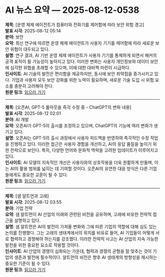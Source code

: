 # AI 뉴스 요약 — 2025-08-12-0538

**제목**: [운영 체제 에이전트가 컴퓨터와 전화기를 제어함에 따라 보안 위험 경고]  
**발표 시각**: 2025-08-12 05:14  
**분야**: 보안  
**요약**: 최신 연구에 따르면 운영 체제 에이전트가 사용자 기기를 제어함에 따라 새로운 보안 위험이 대두되고 있다.  
**설명**: 연구 결과, AI 기반 운영 체제 에이전트가 사용자 기기를 통제하게 되면서 해커의 공격 표적이 될 가능성이 높아지고 있다. 이러한 변화는 사용자 개인정보와 데이터 보안에 심각한 위협을 초래할 수 있으며, 이에 대한 대비책 마련이 시급하다.  
**인사이트**: AI 기술의 발전은 편리함을 제공하지만, 동시에 보안 취약점을 증가시키고 있다. 기업과 사용자 모두 보안 강화를 위한 노력이 필요하며, 새로운 기술 도입 시 위험 요소를 충분히 고려해야 한다.  
**원문 링크**: [읽으러 가기](https://venturebeat.com/ai/study-warns-of-security-risks-as-os-agents-gain-control-of-computers-and-phones/)

---

**제목**: [오픈AI, GPT-5 롤아웃을 즉각 수정 중 - ChatGPT의 변화 내용]  
**발표 시각**: 2025-08-12 02:01  
**분야**: AI 개발  
**요약**: 오픈AI가 GPT-5의 출시를 조정하고 있으며, ChatGPT의 기능에 여러 변화가 생기고 있다.  
**설명**: 오픈AI는 GPT-5의 출시 과정에서 사용자 피드백을 반영하여 즉각적인 수정 작업을 진행하고 있다. 이러한 접근은 사용자 경험을 개선하고, AI의 응답 품질을 높이기 위한 전략으로 보인다. 특히, 다양한 언어와 문화적 맥락을 고려한 업데이트가 이루어지고 있다.  
**인사이트**: AI 모델의 지속적인 개선은 사용자와의 상호작용을 더욱 원활하게 만들며, 이는 AI의 활용 범위를 넓히는 데 기여할 것이다. 오픈AI의 유연한 대응 방식은 다른 기업들에게도 중요한 교훈이 될 수 있다.  
**원문 링크**: [읽으러 가기](https://venturebeat.com/ai/openai-is-editing-its-gpt-5-rollout-on-the-fly-heres-whats-changing-in-chatgpt/)

---

**제목**: [샘 알트먼과 고래]  
**발표 시각**: 2025-08-12 03:55  
**분야**: 기업 전략  
**요약**: 샘 알트먼이 AI 산업의 미래와 관련된 비전을 공유하며, 고래에 비유한 전략적 접근을 설명하고 있다.  
**설명**: 샘 알트먼은 AI의 발전이 가져올 변화와 그에 따른 기업의 역할에 대해 심도 있는 논의를 진행했다. 그는 고래의 생태계에서의 위치를 비유로 들어, AI 기업들이 어떻게 서로 협력하고 경쟁해야 하는지를 강조했다. 이러한 전략적 사고는 AI 산업의 지속 가능한 발전을 위한 중요한 요소로 작용할 것이다.  
**인사이트**: AI 산업의 경쟁이 심화되는 가운데, 협력과 경쟁의 균형을 잘 맞추는 것이 기업의 생존과 발전에 필수적이다. 알트먼의 비전은 향후 AI 생태계의 방향성을 제시하는 중요한 기준이 될 수 있다.  
**원문 링크**: [읽으러 가기](https://www.technologyreview.com/2025/08/11/1121402/sam-altman-and-the-whale/)